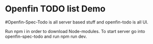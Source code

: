 # Openfin TODO list Demo


#Openfin-Spec-Todo is all server based stuff and openfin-todo is all UI.


Run npm i in order to download Node-modules.
To start server go into openfin-spec-todo and run npm run dev.
